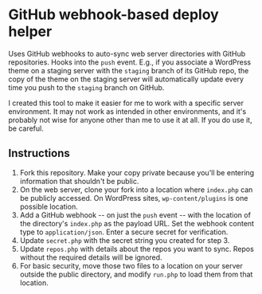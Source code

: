 # GitHub webhook-based deploy helper

Uses GitHub webhooks to auto-sync web server directories with GitHub repositories. Hooks into the `push` event. E.g., if you associate a WordPress theme on a staging server with the `staging` branch of its GitHub repo, the copy of the theme on the staging server will automatically update every time you push to the `staging` branch on GitHub.

I created this tool to make it easier for me to work with a specific server environment. It may not work as intended in other environments, and it's probably not wise for anyone other than me to use it at all. If you do use it, be careful.

## Instructions

1. Fork this repository. Make your copy private because you'll be entering information that shouldn't be public.
2. On the web server, clone your fork into a location where `index.php` can be publicly accessed. On WordPress sites, `wp-content/plugins` is one possible location.
3. Add a GitHub webhook -- on just the `push` event -- with the location of the directory's `index.php` as the payload URL. Set the webhook content type to `application/json`. Enter a secure secret for verification.
4. Update `secret.php` with the secret string you created for step 3.
5. Update `repos.php` with details about the repos you want to sync. Repos without the required details will be ignored.
6. For basic security, move those two files to a location on your server outside the public directory, and modify `run.php` to load them from that location.
